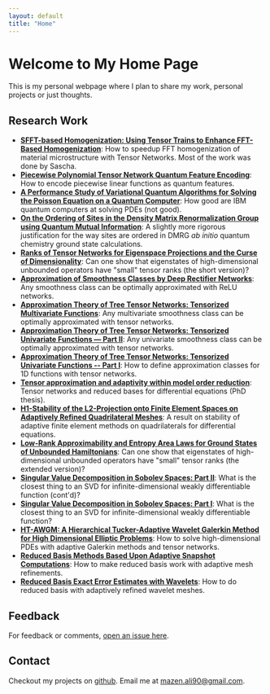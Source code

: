 ```yaml
---
layout: default
title: "Home"
---
```


# Welcome to My Home Page

This is my personal webpage where I plan to share my work, personal projects or just thoughts.

## Research Work

- **[SFFT-based Homogenization: Using Tensor Trains to Enhance FFT-Based Homogenization](https://arxiv.org/abs/2412.11566)**: How to speedup FFT homogenization of material microstructure with Tensor Networks. Most of the work was done by Sascha.
- **[Piecewise Polynomial Tensor Network Quantum Feature Encoding](https://arxiv.org/abs/2402.07671)**: How to encode piecewise linear functions as quantum features.
- **[A Performance Study of Variational Quantum Algorithms for Solving the Poisson Equation on a Quantum Computer](https://arxiv.org/abs/2211.14064)**: How good are IBM quantum computers at solving PDEs (not good).
- **[On the Ordering of Sites in the Density Matrix Renormalization Group using Quantum Mutual Information](https://arxiv.org/abs/2103.01111)**: A slightly more rigorous justification for the way sites are ordered in DMRG *ab initio* quantum chemistry ground state calculations.
- **[Ranks of Tensor Networks for Eigenspace Projections and the Curse of Dimensionality](https://arxiv.org/abs/2012.12953)**: Can one show that eigenstates of high-dimensional unbounded operators have "small" tensor ranks (the short version)?
- **[Approximation of Smoothness Classes by Deep Rectifier Networks](https://arxiv.org/abs/2007.15645)**: Any smoothness class can be optimally approximated with ReLU networks.
- **[Approximation Theory of Tree Tensor Networks: Tensorized Multivariate Functions](https://arxiv.org/abs/2101.11932)**: Any multivariate smoothness class can be optimally approximated with tensor networks.
- **[Approximation Theory of Tree Tensor Networks: Tensorized Univariate Functions &mdash; Part II](https://arxiv.org/abs/2007.00128)**: Any univariate smoothness class can be optimally approximated with tensor networks.
- **[Approximation Theory of Tree Tensor Networks: Tensorized Univariate Functions -- Part I](https://arxiv.org/abs/2007.00118)**: How to define approximation classes for 1D functions with tensor networks.
- **[Tensor approximation and adaptivity within model order reduction](https://oparu.uni-ulm.de/items/cdba85af-d266-4062-885d-37a1ac05ef65)**: Tensor networks and reduced bases for differential equations (PhD thesis).
- **[H1-Stability of the L2-Projection onto Finite Element Spaces on Adaptively Refined Quadrilateral Meshes](https://arxiv.org/abs/2008.12759)**: A result on stability of adaptive finite element methods on quadrilaterals for differential equations.
- **[Low-Rank Approximability and Entropy Area Laws for Ground States of Unbounded Hamiltonians](https://arxiv.org/abs/1904.03507)**: Can one show that eigenstates of high-dimensional unbounded operators have "small" tensor ranks (the extended version)?
- **[Singular Value Decomposition in Sobolev Spaces: Part II](https://arxiv.org/abs/1912.11293)**: What is the closest thing to an SVD for infinite-dimensional weakly differentiable function (cont'd)?
- **[Singular Value Decomposition in Sobolev Spaces: Part I](https://arxiv.org/abs/1809.11001)**: What is the closest thing to an SVD for infinite-dimensional weakly differentiable function?
- **[HT-AWGM: A Hierarchical Tucker-Adaptive Wavelet Galerkin Method for High Dimensional Elliptic Problems](https://arxiv.org/abs/1805.12016)**: How to solve high-dimensional PDEs with adaptive Galerkin methods and tensor networks.
- **[Reduced Basis Methods Based Upon Adaptive Snapshot Computations](https://arxiv.org/abs/1407.1708)**: How to make reduced basis work with adaptive mesh refinements.
- **[Reduced Basis Exact Error Estimates with Wavelets](https://link.springer.com/chapter/10.1007/978-3-319-39929-4_34)**: How to do reduced basis with adaptively refined wavelet meshes.

## Feedback

For feedback or comments, [open an issue here](https://github.com/MazenAli/mazenali.github.io/issues).

## Contact

Checkout my projects on [github](https://github.com/MazenAli).
Email me at mazen.ali90@gmail.com.
